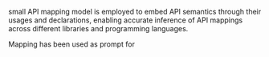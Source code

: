 

small API mapping model is employed to embed API semantics through their usages and declarations, enabling accurate inference of API mappings across different libraries and programming languages. 

Mapping has been used as prompt for 